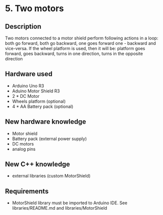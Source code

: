 # 5. Two motors

## Description
Two motors connected to a motor shield perform following actions in a loop: both go forward, both go 
backward, one goes forward one - backward and vice-versa. If the wheel platform is used, then it will be: 
platform goes forward, goes backward, turns in one direction, turns in the opposite direction

## Hardware used
* Arduino Uno R3
* Aduino Motor Shield R3
* 2 * DC Motor
* Wheels platform (optional)
* 4 * AA Battery pack (optional)

## New hardware knowledge
* Motor shield
* Battery pack (external power supply)
* DC motors
* analog pins

## New C++ knowledge
* external libraries (custom MotorShield)

## Requirements
* MotorShield library must be imported to Arduino IDE. See libraries/README.md and libraries/MotorShield



